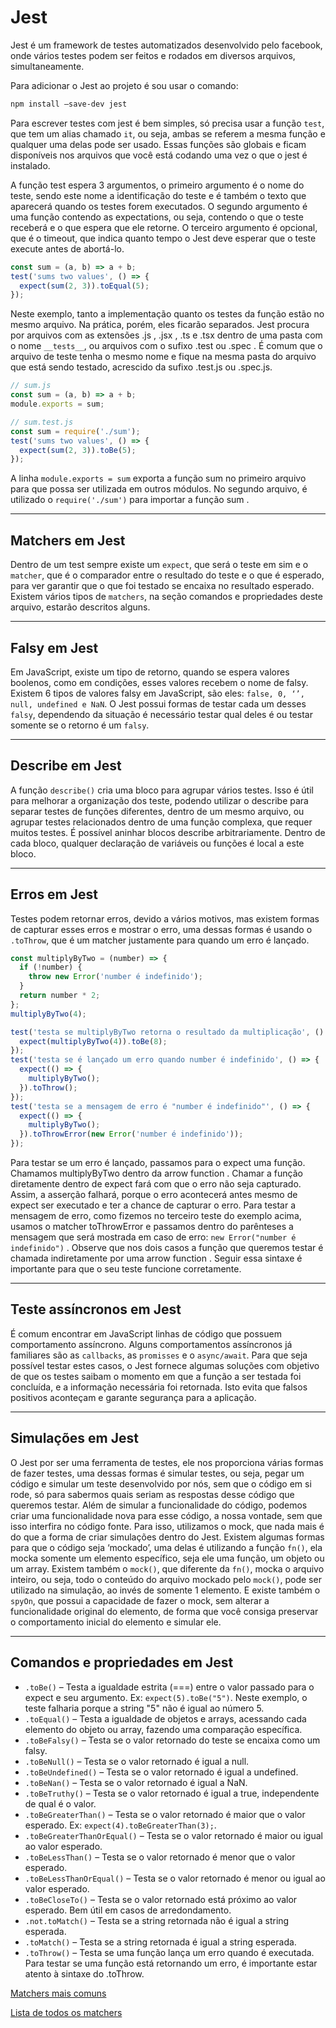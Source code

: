# Jest

Jest é um framework de testes automatizados desenvolvido pelo facebook, onde vários testes podem ser feitos e rodados em diversos arquivos, simultaneamente.

Para adicionar o Jest ao projeto é sou usar o comando:

~~~bash
npm install –save-dev jest
~~~

Para escrever testes com jest é bem simples, só precisa usar a função `test`, que tem um alias chamado `it`, ou seja, ambas se referem a mesma função e qualquer uma delas pode ser usado. Essas funções são globais e ficam disponíveis nos arquivos que você está codando uma vez o que o jest é instalado.

A função test espera 3 argumentos, o primeiro argumento é o nome do teste, sendo este nome a identificação do teste e é também o texto que aparecerá quando os testes forem executados. O segundo argumento é uma função contendo as expectations, ou seja, contendo o que o teste receberá e o que espera que ele retorne. O terceiro argumento é opcional, que é o timeout, que indica quanto tempo o Jest deve esperar que o teste execute antes de abortá-lo.

~~~javascript
const sum = (a, b) => a + b;
test('sums two values', () => {
  expect(sum(2, 3)).toEqual(5);
});
~~~

Neste exemplo, tanto a implementação quanto os testes da função estão no mesmo arquivo. Na prática, porém, eles ficarão separados. Jest procura por arquivos com as extensões .js , .jsx , .ts e .tsx dentro de uma pasta com o nome `__tests__`, ou arquivos com o sufixo .test ou .spec . É comum que o arquivo de teste tenha o mesmo nome e fique na mesma pasta do arquivo que está sendo testado, acrescido da sufixo .test.js ou .spec.js.

~~~javascript
// sum.js
const sum = (a, b) => a + b;
module.exports = sum;

// sum.test.js
const sum = require('./sum');
test('sums two values', () => {
  expect(sum(2, 3)).toBe(5);
});
~~~

A linha `module.exports = sum` exporta a função sum no primeiro arquivo para que possa ser utilizada em outros módulos. No segundo arquivo, é utilizado o `require('./sum')` para importar a função sum .

---

## Matchers em Jest

Dentro de um test sempre existe um `expect`, que será o teste em sim e o `matcher`, que é o comparador entre o resultado do teste e o que é esperado, para ver garantir que o  que foi testado se encaixa no resultado esperado. Existem vários tipos de `matchers`, na seção comandos e propriedades deste arquivo, estarão descritos alguns.

---

## Falsy em Jest

Em JavaScript, existe um tipo de retorno, quando se espera valores boolenos, como em condições, esses valores recebem o nome de falsy. Existem 6 tipos de valores falsy em JavaScript, são eles: `false, 0, ‘’, null, undefined e NaN`. O Jest possui formas de testar cada um desses `falsy`, dependendo da situação é necessário testar qual deles é ou testar somente se o retorno é um `falsy`.

---

## Describe em Jest

A função `describe()` cria uma bloco para agrupar vários testes. Isso é útil para melhorar a organização dos teste, podendo utilizar o describe para separar testes de funções diferentes, dentro de um mesmo arquivo, ou agrupar testes relacionados dentro de uma função complexa, que requer muitos testes. É possível aninhar blocos describe arbitrariamente. Dentro de cada bloco, qualquer declaração de variáveis ou funções é local a este bloco.

---

## Erros em Jest

Testes podem retornar erros, devido a vários motivos, mas existem formas de capturar esses erros e mostrar o erro, uma dessas formas é usando o `.toThrow`, que é um matcher justamente para quando um erro é lançado.

~~~javascript
const multiplyByTwo = (number) => {
  if (!number) {
    throw new Error('number é indefinido');
  }
  return number * 2;
};
multiplyByTwo(4);

test('testa se multiplyByTwo retorna o resultado da multiplicação', () => {
  expect(multiplyByTwo(4)).toBe(8);
});
test('testa se é lançado um erro quando number é indefinido', () => {
  expect(() => {
    multiplyByTwo();
  }).toThrow();
});
test('testa se a mensagem de erro é "number é indefinido"', () => {
  expect(() => {
    multiplyByTwo();
  }).toThrowError(new Error('number é indefinido'));
});
~~~

Para testar se um erro é lançado, passamos para o expect uma função. Chamamos multiplyByTwo dentro da arrow function . Chamar a função diretamente dentro de expect fará com que o erro não seja capturado. Assim, a asserção falhará, porque o erro acontecerá antes mesmo de expect ser executado e ter a chance de capturar o erro. Para testar a mensagem de erro, como fizemos no terceiro teste do exemplo acima, usamos o matcher toThrowError e passamos dentro do parênteses a mensagem que será mostrada em caso de erro: `new Error("number é indefinido")` . Observe que nos dois casos a função que queremos testar é chamada indiretamente por uma arrow function . Seguir essa sintaxe é importante para que o seu teste funcione corretamente.

---

## Teste assíncronos em Jest

É comum encontrar em JavaScript linhas de código que possuem comportamento assíncrono. Alguns comportamentos assíncronos já familiares são as `callbacks`, as `promisses` e o `async/await`. Para que seja possível testar estes casos, o Jest fornece algumas soluções com objetivo de que os testes saibam o momento em que a função a ser testada foi concluída, e a informação necessária foi retornada. Isto evita que falsos positivos aconteçam e garante segurança para a aplicação.

---

## Simulações em Jest

O Jest por ser uma ferramenta de testes, ele nos proporciona várias formas de fazer testes, uma dessas formas é simular testes, ou seja, pegar um código e simular um teste desenvolvido por nós, sem que o código em si rode, só para sabermos quais seriam as respostas desse código que queremos testar. Além de simular a funcionalidade do código, podemos criar uma funcionalidade nova para esse código, a nossa vontade, sem que isso interfira no código fonte. Para isso, utilizamos o mock, que nada mais é do que a forma de criar simulações dentro do Jest. Existem algumas formas para que o código seja ‘mockado’, uma delas é utilizando a função `fn()`, ela mocka somente um elemento específico, seja ele uma função, um objeto ou um array. Existem também o `mock()`, que diferente da `fn()`, mocka o arquivo inteiro, ou seja, todo o conteúdo do arquivo mockado pelo `mock()`, pode ser utilizado na simulação, ao invés de somente 1 elemento. E existe também o `spyOn`, que possui a capacidade de fazer o mock, sem alterar a funcionalidade original do elemento, de forma que você consiga preservar o comportamento inicial do elemento e simular ele.

---

## Comandos e propriedades em Jest

* `.toBe()` – Testa a igualdade estrita (===) entre o valor passado para o expect e seu argumento.  Ex: `expect(5).toBe("5")`. Neste exemplo, o teste falharia porque a string "5" não é igual ao número 5.
* `.toEqual()` – Testa a igualdade de objetos e arrays, acessando cada elemento do objeto ou array, fazendo uma comparação específica.
* `.toBeFalsy()` – Testa se o valor retornado do teste se encaixa como um falsy.
* `.toBeNull()` – Testa se o valor retornado é igual a null.
* `.toBeUndefined()` – Testa se o valor retornado é igual a undefined.
* `.toBeNan()` – Testa se o valor retornado é igual a NaN.
* `.toBeTruthy()` – Testa se o valor retornado é igual a true, independente de qual é o valor.
* `.toBeGreaterThan()` – Testa se o valor retornado é maior que o valor esperado. Ex: `expect(4).toBeGreaterThan(3);`.
* `.toBeGreaterThanOrEqual()` – Testa se o valor retornado é maior ou igual ao valor esperado.
* `.toBeLessThan()` – Testa se o valor retornado é menor que o valor esperado.
* `.toBeLessThanOrEqual()` – Testa se o valor retornado é menor ou igual ao valor esperado.
* `.toBeCloseTo()` – Testa se o valor retornado está próximo ao valor esperado. Bem útil em casos de arredondamento.
* `.not.toMatch()` – Testa se a string retornada não é igual a string esperada.
* `.toMatch()` – Testa se a string retornada é igual a string esperada.
* `.toThrow()` – Testa se uma função lança um erro quando é executada. Para testar se uma função está retornando um erro, é importante estar atento à sintaxe do .toThrow.

[Matchers mais comuns](https://jestjs.io/pt-BR/docs/using-matchers#números)

[Lista de todos os matchers](https://jestjs.io/docs/expect)
